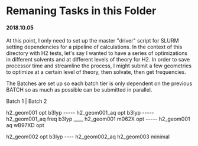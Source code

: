 # Remaning Tasks in this Folder
#### 2018.10.05
At this point, I only need to set up the master "driver" script for SLURM setting
dependencies for a pipeline of calculations. In the context of this directory
with H2 tests, let's say I wanted to have a series of optimizations in different
solvents and at different levels of theory for H2. In order to save processor time
and streamline the process, I might submit a few geometries to optimize at a certain
level of theory, then solvate, then get frequencies.

The Batches are set up so each batch tier is only dependent on the previous BATCH
so as much as possible can be submitted in parallel.

Batch 1               |   Batch 2

h2_geom001 opt b3lyp ----- h2_geom001_aq opt b3lyp  ----- h2_geom001_aq freq b3lyp
                     \____ h2_geom001 m062X opt ----- h2_geom001 aq wB97XD opt

h2_geom002 opt b3lyp ---- h2_geom002_aq
h2_geom003 minimal
